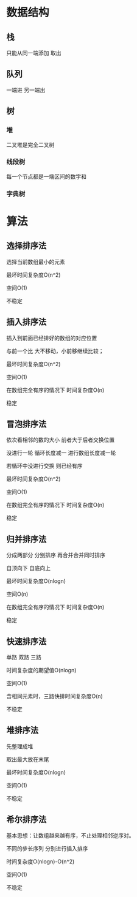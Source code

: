 # 数据结构
## 栈
只能从同一端添加 取出
## 队列
一端进 另一端出
## 树
### 堆
二叉堆是完全二叉树
### 线段树
每一个节点都是一端区间的数字和
### 字典树
# 算法
## 选择排序法
选择当前数组最小的元素

最坏时间复杂度O(n^2)

空间O(1)

不稳定

## 插入排序法
插入到前面已经排好的数组的对应位置

与前一个比 大不移动，小前移继续比较；

最坏时间复杂度O(n^2)

空间O(1)

在数组完全有序的情况下 时间复杂度O(n)

稳定

## 冒泡排序法
依次看相邻的数的大小 前者大于后者交换位置

没进行一轮 循环长度减一 进行数组长度减一轮

若循环中没进行交换 则已经有序

最坏时间复杂度O(n^2)

空间O(1)

在数组完全有序的情况下 时间复杂度O(n)

稳定

## 归并排序法
分成两部分 分别排序 再合并合并同时排序

自顶向下 自底向上

最坏时间复杂度O(nlogn)

空间O(n)

在数组完全有序的情况下 时间复杂度O(n)

稳定

## 快速排序法


单路 双路 三路

时间复杂度的期望值O(nlogn)

空间O(1)

含相同元素时，三路快排时间复杂度O(n)

不稳定

## 堆排序法
先整理成堆

取出最大放在末尾

最坏时间复杂度O(nlogn)

空间O(1)

不稳定

## 希尔排序法
基本思想：让数组越来越有序，不止处理相邻逆序对。

不同的步长序列 分别进行插入排序

时间复杂度O(nlogn)-O(n^2)

空间O(1)

不稳定

